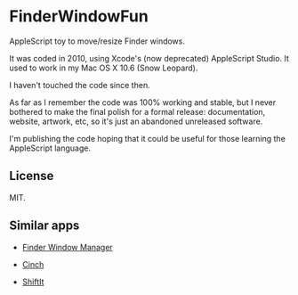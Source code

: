 # FinderWindowFun

AppleScript toy to move/resize Finder windows.

It was coded in 2010, using Xcode's (now deprecated) AppleScript Studio. It used to work in my Mac OS X 10.6 (Snow Leopard).

I haven't touched the code since then.

As far as I remember the code was 100% working and stable, but I never bothered to make the final polish for a formal release: documentation, website, artwork, etc, so it's just an abandoned unreleased software.

I'm publishing the code hoping that it could be useful for those learning the AppleScript language.


## License

MIT.


## Similar apps

- [Finder Window Manager](http://www.jonn8.com/fwm/)

- [Cinch](http://www.irradiatedsoftware.com/cinch/)

- [ShiftIt](https://github.com/fikovnik/ShiftIt)
